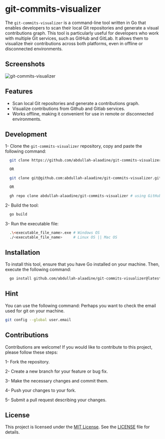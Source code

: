 # git-commits-visualizer

The `git-commits-visualizer` is a command-line tool written in Go that enables developers to scan their local Git repositories and generate a visual contributions graph. This tool is particularly useful for developers who work with multiple Git services, such as GitHub and GitLab. It allows them to visualize their contributions across both platforms, even in offline or disconnected environments.

## Screenshots

![git-commits-visualizer](https://raw.githubusercontent.com/abdullah-alaadine/git-commits-visualizer/main/git-commits-visualizer.png)

## Features

- Scan local Git repositories and generate a contributions graph.
- Visualize contributions from Github and Gitlab services.
- Works offline, making it convenient for use in remote or disconnected environments.

## Development

1- Clone the `git-commits-visualizer` repository, copy and paste the following command:

```bash
  git clone https://github.com/abdullah-alaadine/git-commits-visualizer.git # using HTTPS

  OR

  git clone git@github.com:abdullah-alaadine/git-commits-visualizer.git # using SSH

  OR

  gh repo clone abdullah-alaadine/git-commits-visualizer # using GitHub CLI
```

2- Build the tool:

```bash
  go build
```

3- Run the executable file:

```bash
  .\<executable_file_name>.exe # Windows OS
  ./<executable_file_name>     # Linux OS || Mac OS
```

## Installation

To install this tool, ensure that you have Go installed on your machine. Then, execute the following command:

```bash
  go install github.com/abdullah-alaadine/git-commits-visualizer@latest
```

## Hint

You can use the following command: Perhaps you want to check the email used for git on your machine.

```bash
git config --global user.email
```

## Contributions

Contributions are welcome! If you would like to contribute to this project, please follow these steps:

1- Fork the repository.

2- Create a new branch for your feature or bug fix.

3- Make the necessary changes and commit them.

4- Push your changes to your fork.

5- Submit a pull request describing your changes.

## License

This project is licensed under the [MIT License](https://github.com/abdullah-alaadine/git-commits-visualizer/blob/main/LICENSE). See the [LICENSE](https://github.com/abdullah-alaadine/git-commits-visualizer/blob/main/LICENSE) file for details.
